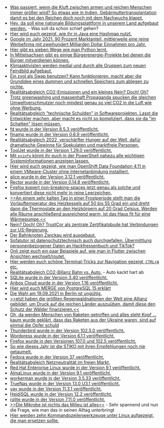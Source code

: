 * [Was passiert, wenn die Kluft zwischen armen und reichen Menschen immer größer wird? So etwas wie in Indien, Gebärmuttertransplantation damit es bei den Reichen doch noch mit dem Nachwuchs klappt.](https://netzfrauen.org/2022/11/13/india-27/)
* [Hey, da soll eine nationale Bildungsplattform in unserem Land aufgebaut werden.](https://netzpolitik.org/2022/digitalisierung-studie-kritisiert-geplante-nationale-bildungsplattform/) - Was soll da schon schief gehen?
* [Hier wird euch gezeigt, wie ihr in Java eine Hashmap nutzt.](https://opensource.com/article/22/11/hashmap-java)
* [Google im Jahr 2021. 90 Prozent Marktanteil, mittlerweile eine reine Werbefirma mit zweihundert Milliarden Dollar Einnahmen pro Jahr.](https://netzpolitik.org/2022/google-konkurrenten-alternative-suchmaschinen-im-vergleich/)
* [Hier gibt es sieben Wege wie man Python lernt.](https://opensource.com/article/22/11/learn-python)
* [In Mittelsachsen gibt es einige Bürgerenergie-Projekte bei denen die Bürger mitverdienen können.](https://www.mdr.de/video/mdr-videos/a/video-672214.html)
* [Klimaaktivisten werden medial und durch alle Gruppen zum neuen Feindbild aufgebaut.](https://netzpolitik.org/2022/klimaproteste-im-fadenkreuz-der-verdraengungsgesellschaft/)
* [Ein zvol als Swap benutzen? Kann funktionieren, macht aber die Grundidee eines dummen und schnellen Speichers zum ablegen zu nichte.](https://utcc.utoronto.ca/~cks/space/blog/solaris/ZFSForSwapMyViews)
* [Realitätsabgleich CO2-Emissionen und ein kleines Nein? Doch! Oh? Trotz greenwashing und massenhaft Propaganda spucken die gleichen Umweltverschmutzer noch mindest genau so viel CO2 in die Luft wie ohne  Werbung.](https://www.sonnenseite.com/de/umwelt/keine-anzeichen-fuer-einen-rueckgang-der-weltweiten-co2-emissionen/)
* [Realitätsabgleich "technische Schulden" in Softwareprojekten. Lasst die Entwickler machen, aber macht es nicht so kompliziert, dass sie da "im Schatten" lösen müssen.](https://matthiasnoback.nl/2022/11/dealing-with-technical-debt-during-the-sprint/)
* [fd wurde in der Version 8.5.3 veröffentlicht.](https://github.com/sharkdp/fd/releases/tag/v8.5.3)
* [finamp wurde in der Version 0.6.9 veröffentlicht.](https://github.com/jmshrv/finamp/releases/tag/0.6.9)
* [Realitätsabgleich 2022, verschärfter Hunger auf der Welt, dafür dramatische Gewinne für Spekulaten und marktfreie Personen.](https://www.sonnenseite.com/de/politik/g20-gipfel-auf-bali-dramatischer-hunger-und-satte-gewinne/)
* [ToolJet wurde in der Version 1.29.0 veröffentlicht.](https://github.com/ToolJet/ToolJet/releases/tag/v1.29.0)
* [Mit `psinfo` könnt ihr euch in der PowerShell nahezu alle wichtigen Systeminformationen anzeigen lassen.](https://4sysops.com/archives/psinfo-get-disk-space-installed-applications-and-other-information-about-local-and-remote-windows-systems/)
* [Hier wird euch gezeigt, wie man OpenShift Data Foundation 4.11 in einem VMware-Cluster ohne Internetanbindung installiert.](https://www.opensourcerers.org/2022/11/14/how-to-install-openshift-data-foundation-odf-4-10-in-a-disconnected-or-air-gapped-vmware-cluster/)
* [alice wurde in der Version 3.12.1 veröffentlicht.](https://github.com/nelmio/alice/releases/tag/3.12.1)
* [Rector wurde in der Version 0.14.8 veröffentlicht.](https://github.com/rectorphp/rector/releases/tag/0.14.8)
* [Firefox kopiert non-breaking-spaces jetzt genau als solche und konvertiert diese nicht mehr in reine Leerzeichen.](https://utcc.utoronto.ca/~cks/space/blog/web/FirefoxNonbreakingSpacesCopyIssue)
* [>>An einem sehr kalten Tag in einer Frostperiode stellt man die Vorlauftemperatur des Heizkessels auf 50 bis 55 Grad ein und dreht dann die Thermostate an den Heizkörpern auf 20 Grad Celsius. Werden alle Räume anschließend ausreichend warm, ist das Haus fit für eine Wärmepumpe.<<](https://www.sonnenseite.com/de/tipps/selbst-herausfinden-ist-das-eigene-haus-fit-fuer-eine-waermepumpe/)
* [Nein? Doch! Oh? TrustCor als zentrale Zertifikatsbude hat Verbindungen zur US-Regierung.](https://netzpolitik.org/2022/sicherheit-des-internets-zertifizierungsstelle-koennte-hintertuer-fuer-us-geheimdienst-oeffnen/)
* [Der Bahnknoten Zwickau wird ausgebaut.](https://www.sachsen-fernsehen.de/db-plant-ausbau-des-bahnknotens-zwickau-1145803/)
* [Sofatutor ist datenschutztechnisch auch durchgefallen. Übermittlung personenbezogener Daten an Hackfressenbuch und TikTok?](https://www.kuketz-blog.de/sofatutor-kurzanalyse-der-datenschutzinformationen/)
* [Onli zeigt euch ein paar Beispiele auf, wie man in Flutter zwischen Ansichten wechselt/routet.](https://www.onli-blogging.de/2212/Unverstelltes-Routing-in-Flutter-NamedRoutes-mit-Animationen.html)
* [Hier werden euch schöne Terminal-Tricks zur Navigation gezeigt, `CTRL+A` etc.](https://opensource.com/article/22/11/navigate-linux-terminal-faster)
* [Realitätsabgleich CO2-Billanz Bahn vs. Auto.](https://blog.fefe.de/?ts=9d8db8c3) - Auto kackt hart ab
* [SQLite wurde in der Version 3.40 veröffentlicht.](https://www.phoronix.com/news/SQLite-3.40-Released)
* [Anbox Cloud wurde in der Version 1.16 veröffentlicht.](https://www.phoronix.com/news/Anbox-Cloud-1.16)
* [Hier wird euch MERGE von PostgreSQL 15 erklärt](https://www.percona.com/blog/using-merge-to-make-your-postgresql-more-powerful/)
* [Die Wahl am 19.09.2021 in Berlin ist ungültig.](https://www.die-partei.de/2022/11/16/die-partei-laesst-die-wahlen-in-berlin-wiederholen/)
* [>>etzt haben die  größten Regenwaldnationen der Welt eine Allianz gebildet, um Druck auf die reichen Länder auszuüben, damit diese den Schutz der Wälder finanzieren.<<](https://netzfrauen.org/2022/11/16/climate-16/)
* [Oh, da werden Menschen von Raketen getroffen und alles steht Kopf ... kaum wurde geklärt, dass das Raketen aus der Ukraine waren, sind auf einmal die Opfer schuld](https://tuxproject.de/blog/2022/11/iwan-des-tages-gute-raketen-schlechte-raketen/)
* [Thunderbird wurde in der Version 102.5.0 veröffentlicht.](https://www.borncity.com/blog/2022/11/16/thunderbird-102-5-0-freigegeben/)
* [Wordpress wurde in der Version 6.1.1 veröffentlicht.](https://wordpress.org/news/2022/11/wordpress-6-1-1-maintenance-release/)
* [Firefox wurde in den Versionen 107.0 und 102.5 veröffentlicht.](https://www.borncity.com/blog/2022/11/15/firefox-107-0-und-102-5-0-esr-freigegeben/)
* [So wie dieses Jahr ist die STIKO mit ihren Empfehlungen noch nie getaumelt.](https://impfentscheidung.online/irritierende-stiko-impfempfehlung/)
* [Fedora wurde in der Version 37 veröffentlicht.](https://lwn.net/Articles/914960/)
* [Realitätsabgleich Netzneutralität im freien Markt.](https://netzpolitik.org/2022/netzneutralitaet-bedroht-entzauberte-mythen-der-industrie/)
* [Red Hat Enterprise Linux wurde in der Version 9.1 veröffentlicht.](https://www.phoronix.com/news/Red-Hat-Enterprise-Linux-9.1)
* [AlmaLinux wurde in der Version 9.1 veröffentlicht.](https://almalinux.org/blog/almalinux-91-now-available/)
* [workerman wurde in der Version 3.5.33 veröffentlicht.](https://github.com/walkor/workerman/releases/tag/v3.5.33)
* [TrueNas wurde in der Version 13.0 U3.1 veröffentlicht.](https://github.com/truenas/documentation/releases/tag/TN13.0-U3.1)
* [yay wurde in der Version 11.3.1 veröffentlicht.](https://github.com/Jguer/yay/releases/tag/v11.3.1)
* [HeidiSQL wurde in der Version 12.2 veröffentlicht.](https://github.com/HeidiSQL/HeidiSQL/releases/tag/12.2)
* [rqlite wurde in der Version 7.11.0 veröffentlicht.](https://github.com/rqlite/rqlite/releases/tag/v7.11.0)
* [>>Die Mikrobe ist nichts das Milieu ist alles<<](https://www.youtube.com/watch?v=JTAuxiMgm8U) - Sehr spannend und nun die Frage, wie man das in seinen Alltag unterbringt
* [Hier werden zehn Kommandozeilenwerkzeuge unter Linux aufgezeigt, die man ersetzen sollte.](https://opensource.com/article/22/11/modern-linux-commands)

